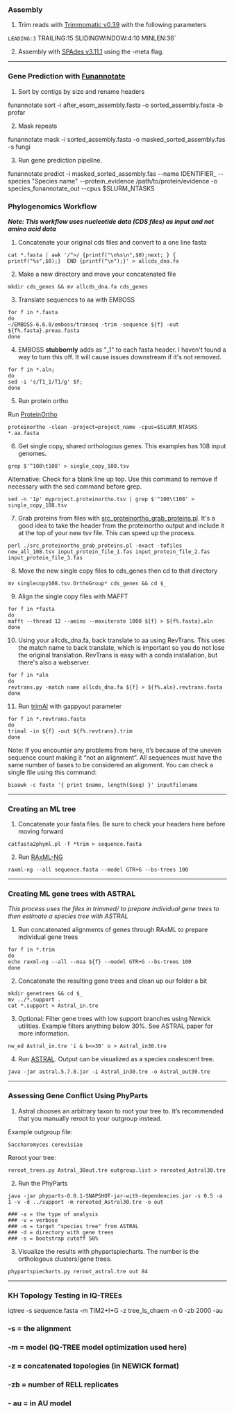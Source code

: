 ### **Assembly**

 1. Trim reads with [Trimmomatic v0.39](http://www.usadellab.org/cms/?page=trimmomatic) with the following parameters

`LEADING:3` TRAILING:15 SLIDINGWINDOW:4:10 MINLEN:36`

2. Assembly with [SPAdes v3.11.1](http://cab.spbu.ru/files/release3.11.1/) using the -meta flag.

__________________________________________________________________________

### **Gene Prediction with [Funannotate](https://funannotate.readthedocs.io/en/latest/)**

1. Sort by contigs by size and rename headers 

funannotate sort -i after_esom_assembly.fasta -o sorted_assembly.fasta -b profar

2. Mask repeats 

funannotate mask -i sorted_assembly.fasta -o masked_sorted_assembly.fas -s fungi

3.  Run gene prediction pipeline.

funannotate predict -i masked_sorted_assembly.fas --name IDENTIFIER_ --species "Species name" --protein_evidence /path/to/protein/evidence -o species_funannotate_out --cpus $SLURM_NTASKS 

### Phylogenomics Workflow
_**Note: This workflow uses nucleotide data (CDS files) as input and not amino acid data**_

1. Concatenate your original cds files and convert to a one line fasta 

`cat *.fasta | awk '/^>/ {printf("\n%s\n",$0);next; } { printf("%s",$0);}  END {printf("\n");}' > allcds_dna.fa`

2. Make a new directory and move your concatenated file

`mkdir cds_genes && mv allcds_dna.fa cds_genes`

3. Translate sequences to aa with EMBOSS

```
for f in *.fasta
do
~/EMBOSS-6.6.0/emboss/transeq -trim -sequence ${f} -out ${f%.fasta}.preaa.fasta
done

```
4. EMBOSS **stubbornly** adds as "_1" to each fasta header. I haven't found a way to turn this off. It will cause issues downstream if it's not removed.

```
for f in *.aln;
do
sed -i 's/T1_1/T1/g' $f; 
done
```

5. Run protein ortho

Run [ProteinOrtho](http://www.bioinf.uni-leipzig.de/Software/proteinortho/)

`proteinortho -clean -project=project_name -cpus=$SLURM_NTASKS *.aa.fasta`


6. Get single copy, shared orthologous genes. This examples has 108 input genomes.

`grep $'^108\t108' > single_copy_108.tsv`

Alternative: Check for a blank line up top. Use this command to remove if necessary with the sed command before grep.

`sed -n '1p' myproject.proteinortho.tsv | grep $'^108\t108' > single_copy_108.tsv`

7. Grab proteins from files with [src_proteinortho_grab_proteins.pl](https://github.com/tinamelie/Geoglossomycetes-genomics-workflow/blob/master/src_proteinortho_grab_proteins.pl). It's a good idea to take the header from the proteinortho output and include it at the top of your new tsv file. This can speed up the process.

`perl ./src_proteinortho_grab_proteins.pl -exact -tofiles new_all_108.tsv input_protein_file_1.fas input_protein_file_2.fas input_protein_file_3.fas`

8. Move the new single copy files to cds_genes then cd to that directory

`mv singlecopy108.tsv.OrthoGroup* cds_genes && cd $_`

9. Align the single copy files with MAFFT

```
for f in *fasta
do
mafft --thread 12 --amino --maxiterate 1000 ${f} > ${f%.fasta}.aln
done

```

10. Using your allcds_dna.fa, back translate to aa using RevTrans. This uses the match name to back translate, which is important so you do not lose the original translation. RevTrans is easy with a conda installation, but there's also a webserver.

```
for f in *aln
do 
revtrans.py -match name allcds_dna.fa ${f} > ${f%.aln}.revtrans.fasta
done
```

11. Run [trimAl](http://trimal.cgenomics.org/) with gappyout parameter

```
for f in *.revtrans.fasta
do 
trimal -in ${f} -out ${f%.revtrans}.trim
done
```

Note: If you encounter any problems from here, it’s because of the uneven sequence count making it “not an alignment”. All sequences must have the same number of bases to be considered an alignment. You can check a single file using this command:

`bioawk -c fastx '{ print $name, length($seq) }' inputfilename`

________________________________________________________________

### **Creating an ML tree**

1. Concatenate your fasta files. Be sure to check your headers here before moving forward

`catfasta2phyml.pl -f *trim > sequence.fasta`

2. Run [RAxML-NG](https://github.com/amkozlov/raxml-ng)

`raxml-ng --all sequence.fasta --model GTR+G --bs-trees 100`

________________________________________________________________

### **Creating ML gene trees with ASTRAL**

_This process uses the files in trimmed/ to prepare individual gene trees to then estimate a species tree with ASTRAL_

1. Run concatenated alignments of genes through RAxML to prepare individual gene trees

```
for f in *.trim
do
echo raxml-ng --all --msa ${f} --model GTR+G --bs-trees 100
done
```

2. Concatenate the resulting gene trees and clean up our folder a bit

```
mkdir genetrees && cd $_
mv ../*.support .
cat *.support > Astral_in.tre
```

3. Optional: Filter gene trees with low support branches using Newick utilities. Example filters anything below 30%. See ASTRAL paper for more information.

`nw_ed Astral_in.tre 'i & b<=30' o > Astral_in30.tre`

4. Run [ASTRAL](https://github.com/smirarab/ASTRAL). Output can be visualized as a species coalescent tree.

`java -jar astral.5.7.8.jar -i Astral_in30.tre -o Astral_out30.tre`

________________________________________________________________

### **Assessing Gene Conflict Using PhyParts**

1. Astral chooses an arbitrary taxon to root your tree to. It’s recommended that you manually reroot to your outgroup instead.

Example outgroup file:

`Saccharomyces cerevisiae`

Reroot your tree: 

`reroot_trees.py Astral_30out.tre outgroup.list > rerooted_Astral30.tre`

2. Run the PhyParts

```
java -jar phyparts-0.0.1-SNAPSHOT-jar-with-dependencies.jar -s 0.5 -a 1 -v -d ../support -m rerooted_Astral30.tre -o out

### -a = the type of analysis
### -v = verbose
### -m = target "species tree" from ASTRAL
### -d = directory with gene trees
### -s = bootstrap cutoff 50%
```

3. Visualize the results with phypartspiecharts. The number is the orthologous clusters/gene trees.

`phypartspiecharts.py reroot_astral.tre out 84`

________________________________________________________________

### **KH Topology Testing in IQ-TREEs**

iqtree -s sequence.fasta -m TIM2+I+G -z tree_ls_chaem -n 0 -zb 2000 -au

### -s = the alignment
### -m = model (IQ-TREE model optimization used here)
### -z = concatenated topologies (in NEWICK format)
### -zb = number of RELL replicates
### - au = in AU model
